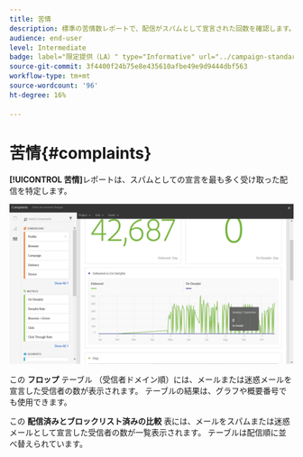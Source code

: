 ```yaml
---
title: 苦情
description: 標準の苦情数レポートで、配信がスパムとして宣言された回数を確認します。
audience: end-user
level: Intermediate
badge: label="限定提供（LA）" type="Informative" url="../campaign-standard-migration-home.md" tooltip="Campaign Standard移行済みユーザーに制限"
source-git-commit: 3f4400f24b75e8e435610afbe49e9d9444dbf563
workflow-type: tm+mt
source-wordcount: '96'
ht-degree: 16%

---
```


# 苦情{#complaints}

**[!UICONTROL 苦情]**&#x200B;レポートは、スパムとしての宣言を最も多く受け取った配信を特定します。

![](assets/delivery_reports_complaints.png)

この **フロップ** テーブル （受信者ドメイン順）には、メールまたは迷惑メールを宣言した受信者の数が表示されます。 テーブルの結果は、グラフや概要番号でも使用できます。

この **配信済みとブロックリスト済みの比較** 表には、メールをスパムまたは迷惑メールとして宣言した受信者の数が一覧表示されます。 テーブルは配信順に並べ替えられています。
